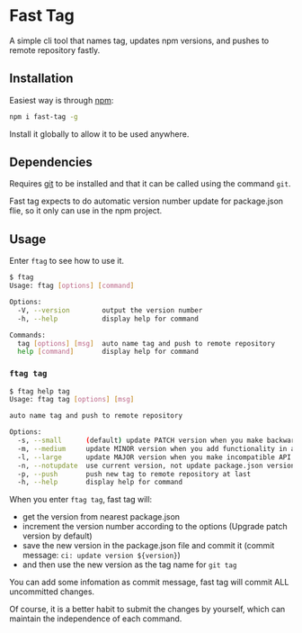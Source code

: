 # Fast Tag

A simple cli tool that names tag, updates npm versions, and pushes to remote repository fastly.

## Installation

Easiest way is through [npm](https://www.npmjs.com/):

```bash
npm i fast-tag -g
```

Install it globally to allow it to be used anywhere.

## Dependencies

Requires [git](https://git-scm.com/downloads) to be installed and that it can be called using the command `git`.

Fast tag expects to do automatic version number update for package.json flie, so it only can use in the npm project.

## Usage

Enter `ftag` to see how to use it.

```bash
$ ftag
Usage: ftag [options] [command]

Options:
  -V, --version        output the version number
  -h, --help           display help for command

Commands:
  tag [options] [msg]  auto name tag and push to remote repository
  help [command]       display help for command
```

### `ftag tag`

```bash
$ ftag help tag
Usage: ftag tag [options] [msg]

auto name tag and push to remote repository

Options:
  -s, --small      (default) update PATCH version when you make backwards compatible bug fixes
  -m, --medium     update MINOR version when you add functionality in a backwards compatible manner
  -l, --large      update MAJOR version when you make incompatible API changes
  -n, --notupdate  use current version, not update package.json version
  -p, --push       push new tag to remote repository at last
  -h, --help       display help for command
```

When you enter `ftag tag`, fast tag will:

- get the version from nearest package.json
- increment the version number according to the options (Upgrade patch version by default)
- save the new version in the package.json file and commit it (commit message: `ci: update version ${version}`)
- and then use the new version as the tag name for `git tag`

You can add some infomation as commit message, fast tag will commit ALL uncommitted changes.

Of course, it is a better habit to submit the changes by yourself, which can maintain the independence of each command.

<br>
